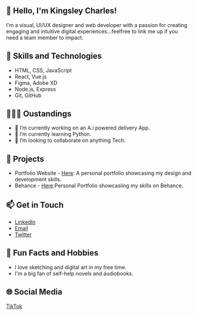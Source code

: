 ## 👋 Hello, I'm Kingsley Charles!
I'm a visual, UI/UX designer and web developer with a passion for creating engaging and intuitive digital experiences...feelfree to link me up if you need a team member to impact.

## 🚀 Skills and Technologies
- HTML, CSS, JavaScript
- React, Vue.js
- Figma, Adobe XD
- Node.js, Express
- Git, GitHub

## 🧑🏾‍💻 Oustandings
- 🔭 I’m currently working on an A.i powered delivery App.
- 🌱 I’m currently learning Python.
- 👯 I’m looking to collaborate on anything Tech.

## 🌟 Projects
- Portfolio Website - [Here](https://github.com/choc0mil0/portfolio-website): A personal portfolio showcasing my design and development skills.
- Behance - [Here](https://www.behance.net/kingsleycharles3):Personal Portfolio showcasiing my skills on Behance.

## 📫 Get in Touch
- [LinkedIn](https://www.linkedin.com/in/kingsley-charles-okine-4aa25673/)
- [Email](mailto:okinecharles@gmail.com)
- [Twitter](https://img.shields.io/badge/Twitter-@kingsley_dev-blue)


## 🎨 Fun Facts and Hobbies
- I love sketching and digital art in my free time.
- I'm a big fan of self-help novels and audiobooks.

## 🌐 Social Media
[TikTok](https://www.tiktok.com/kwesietawiah)


  
<!--
**Choc0mil0/Choc0mil0** is a ✨ _special_ ✨ repository because its `README.md` (this file) appears on your GitHub profile.

Here are some ideas to get you started:

- 🔭 I’m currently working on ...
- 🌱 I’m currently learning ...
- 👯 I’m looking to collaborate on ...
- 🤔 I’m looking for help with ...
- 💬 Ask me about ...
- 📫 How to reach me: ...
- 😄 Pronouns: ...
- ⚡ Fun fact: ...
-->
